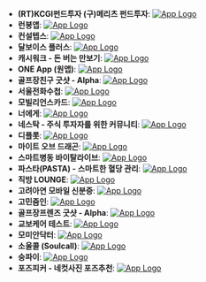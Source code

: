 - **(RT)KCGI펀드투자 (구)메리츠 펀드투자**: [![App Logo](https://is1-ssl.mzstatic.com/image/thumb/Purple126/v4/a8/46/4c/a8464cc6-fef2-f042-e825-9532f59d4380/AppIcon-1x_U007emarketing-0-10-0-85-220-0.png/200x200bb-8.png)](https://testflight.apple.com/join/1Q52aiKP)
- **런붕앱**: [![App Logo](https://is1-ssl.mzstatic.com/image/thumb/Purple211/v4/97/61/b9/9761b9d2-5a96-e058-4693-78256d788f7d/AppIcon-0-0-1x_U007ephone-0-85-220.png/200x200bb-80.png)](https://testflight.apple.com/join/9EQXG6MA)
- **컨설텝스**: [![App Logo](https://is1-ssl.mzstatic.com/image/thumb/Purple122/v4/4d/0b/fd/4d0bfd1c-7a10-34f1-945a-80c8475e5f73/AppIcon-0-0-1x_U007emarketing-0-10-0-85-220.png/200x200bb-8.png)](https://testflight.apple.com/join/1YiOYdID)
- **달보이스 플러스**: [![App Logo](https://is1-ssl.mzstatic.com/image/thumb/Purple112/v4/5e/d2/65/5ed26502-bc03-6167-d90f-2f69dbb7c1ed/AppIcon-0-0-1x_U007emarketing-0-7-0-0-85-220-0.png/200x200bb-8.png)](https://testflight.apple.com/join/OJfvaCjH)
- **캐시워크 - 돈 버는 만보기**: [![App Logo](https://is1-ssl.mzstatic.com/image/thumb/Purple221/v4/48/c3/cf/48c3cfd7-bb03-f559-b111-69533f22fb10/AppIcon-0-0-1x_U007emarketing-0-5-0-85-220.png/200x200bb-8.png)](https://testflight.apple.com/join/UZmPaJma)
- **ONE App (원앱)**: [![App Logo](https://is1-ssl.mzstatic.com/image/thumb/Purple126/v4/bc/9c/81/bc9c813d-ffd4-0412-c5a8-40d7977b5312/koreaHwaija_AppIcon-0-0-1x_U007emarketing-0-0-0-10-0-0-sRGB-0-0-0-GLES2_U002c0-512MB-85-220-0-0.png/200x200bb-8.png)](https://testflight.apple.com/join/VJDJbQdT)
- **골프장친구 굿샷 - Alpha**: [![App Logo](https://is1-ssl.mzstatic.com/image/thumb/Purple211/v4/fa/f0/bc/faf0bca1-fb2e-645c-0fea-ca5de80bc113/AppIcon-1x_U007epad-0-0-85-220-0.png/200x200bb-80.png)](https://testflight.apple.com/join/BAgZTlIg)
- **서울전화수첩**: [![App Logo](https://is1-ssl.mzstatic.com/image/thumb/Purple122/v4/c7/b4/2e/c7b42ee1-584b-88f1-59ab-daf7ba721612/AppIcon-1x_U007emarketing-0-8-0-85-220.png/200x200bb-8.png)](https://testflight.apple.com/join/J91XtAlZ)
- **모빌리언스카드**: [![App Logo](https://is1-ssl.mzstatic.com/image/thumb/Purple211/v4/d5/3f/44/d53f4426-97b8-9a55-9567-13e2d9aee165/AppIcon-0-0-1x_U007emarketing-0-5-0-0-85-220.png/200x200bb-8.png)](https://testflight.apple.com/join/CXpMPPds)
- **너에게**: [![App Logo](https://is1-ssl.mzstatic.com/image/thumb/Purple112/v4/fd/82/55/fd825575-09a6-030a-d7e7-1b69731d7a24/AppIcon-0-0-1x_U007ephone-0-0-0-85-220.png/200x200bb-8.png)](https://testflight.apple.com/join/gVfVbU5h)
- **네스탁 - 주식 투자자를 위한 커뮤니티**: [![App Logo](https://is1-ssl.mzstatic.com/image/thumb/Purple211/v4/d0/cb/07/d0cb07f7-d716-7d53-d76c-232eb0702de2/AppIcon-0-0-1x_U007emarketing-0-7-0-0-85-220.png/200x200bb-8.png)](https://testflight.apple.com/join/ysNCypVO)
- **디플롯**: [![App Logo](https://is1-ssl.mzstatic.com/image/thumb/Purple112/v4/cd/21/98/cd219813-14db-86d8-941f-2fc41553d241/AppIcon-0-0-1x_U007emarketing-0-7-0-85-220.png/200x200bb-8.png)](https://testflight.apple.com/join/dHtB6TP4)
- **마이트 오브 드래곤**: [![App Logo](https://is1-ssl.mzstatic.com/image/thumb/Purple211/v4/80/23/af/8023af14-d4c1-0ebb-2f8b-a39b5e0369d0/AppIcon-1x_U007emarketing-0-7-0-85-220.png/200x200bb-8.png)](https://testflight.apple.com/join/hVqJv9SC)
- **스마트병동 바이탈라이브**: [![App Logo](https://is1-ssl.mzstatic.com/image/thumb/Purple116/v4/1b/68/3a/1b683a89-cbc6-4b16-a197-7015ea4ed78d/AppIcon-0-0-1x_U007emarketing-0-0-0-7-0-0-sRGB-0-0-0-GLES2_U002c0-512MB-85-220-0-0.png/200x200bb-8.png)](https://testflight.apple.com/join/9TJFY2N4)
- **파스타(PASTA) - 스마트한 혈당 관리**: [![App Logo](https://is1-ssl.mzstatic.com/image/thumb/Purple211/v4/75/63/04/75630402-82de-894e-90db-a3fd2a3215dc/AppIcon-0-0-1x_U007ephone-0-85-220.png/200x200bb-8.png)](https://testflight.apple.com/join/yhBI4UlH)
- **직방 LOUNGE**: [![App Logo](https://is1-ssl.mzstatic.com/image/thumb/Purple116/v4/6c/e0/d7/6ce0d7de-b26a-245c-89d5-81bb4f87094d/AppIcon-0-0-1x_U007emarketing-0-0-0-6-0-0-sRGB-0-0-0-GLES2_U002c0-512MB-85-220-0-0.png/200x200bb-8.png)](https://testflight.apple.com/join/4Boythev)
- **고려아연 모바일 신분증**: [![App Logo](https://is1-ssl.mzstatic.com/image/thumb/Purple211/v4/d5/f0/91/d5f091dc-6cdb-989f-1d96-88f6bf48eb59/AppIcon-0-0-1x_U007emarketing-0-7-0-85-220.png/200x200bb-8.png)](https://testflight.apple.com/join/heTXs3ra)
- **고민줌인**: [![App Logo](https://is1-ssl.mzstatic.com/image/thumb/Purple116/v4/10/b9/ad/10b9ad49-21ae-fa27-ff4c-b8aafceee253/AppIcon-0-0-1x_U007epad-0-0-85-220.png/200x200bb-8.png)](https://testflight.apple.com/join/T8SyNFtP)
- **골프장프렌즈 굿샷 - Alpha**: [![App Logo](https://is1-ssl.mzstatic.com/image/thumb/Purple122/v4/f3/ab/2c/f3ab2c35-761a-a92f-d383-1d9636143568/AppIcon-1x_U007epad-0-0-85-220-0.png/200x200bb-8.png)](https://testflight.apple.com/join/BAgZTlIg)
- **교보케어 테스트**: [![App Logo](https://is1-ssl.mzstatic.com/image/thumb/Purple116/v4/a7/22/81/a7228130-cc10-b875-6831-085f300dec25/AppIcon-1x_U007emarketing-0-10-0-85-220.png/200x200bb-8.png)](https://testflight.apple.com/join/9tG6nn1l)
- **모미안닥터**: [![App Logo](https://is1-ssl.mzstatic.com/image/thumb/Purple116/v4/07/6c/08/076c0821-25e6-ae78-0ea3-2bf78bef532c/AppIcon-0-0-1x_U007emarketing-0-0-0-7-0-0-sRGB-0-0-0-GLES2_U002c0-512MB-85-220-0-0.png/200x200bb-8.png)](https://testflight.apple.com/join/OpUeLJSQ)
- **소울콜 (Soulcall)**: [![App Logo](https://is1-ssl.mzstatic.com/image/thumb/Purple126/v4/b4/b3/ab/b4b3ab81-5959-5549-8188-3bb5538922f2/AppIcon-1x_U007emarketing-0-7-0-85-220.png/200x200bb-8.png)](https://testflight.apple.com/join/FeHb6j1K)
- **숭파이**: [![App Logo](https://is1-ssl.mzstatic.com/image/thumb/Purple116/v4/1b/82/e8/1b82e817-de9b-6505-effc-e5c2c8a46383/AppIcon-0-0-1x_U007emarketing-0-7-0-sRGB-85-220.png/200x200bb-8.png)](https://testflight.apple.com/join/q2qA4inP)
- **포즈피커 - 네컷사진 포즈추천**: [![App Logo](https://is1-ssl.mzstatic.com/image/thumb/Purple116/v4/2b/79/aa/2b79aa35-8674-d9d3-2112-e358511bdd9a/AppIcon-0-0-1x_U007ephone-0-0-85-220.png/200x200bb-8.png)](https://testflight.apple.com/join/WMWIpSCs)
